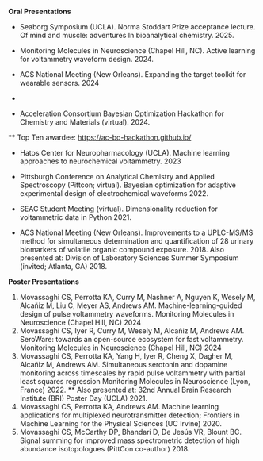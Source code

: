 **Oral Presentations**
*	Seaborg Symposium (UCLA). Norma Stoddart Prize acceptance lecture. Of mind and muscle: adventures In bioanalytical chemistry. 2025.
  
*	Monitoring Molecules in Neuroscience (Chapel Hill, NC). Active learning for voltammetry waveform design. 2024.
  
*	ACS National Meeting (New Orleans). Expanding the target toolkit for wearable sensors. 2024
*	
*	Acceleration Consortium Bayesian Optimization Hackathon for Chemistry and Materials (virtual). 2024.
  
**	Top Ten awardee: https://ac-bo-hackathon.github.io/ 

*	Hatos Center for Neuropharmacology (UCLA). Machine learning approaches to neurochemical voltammetry. 2023
  
*	Pittsburgh Conference on Analytical Chemistry and Applied Spectroscopy (Pittcon; virtual). Bayesian optimization for adaptive experimental design of electrochemical waveforms 2022.
  
*	SEAC Student Meeting (virtual). Dimensionality reduction for voltammetric data in Python 2021.
  
*	ACS National Meeting (New Orleans). Improvements to a UPLC-MS/MS method for simultaneous determination and quantification of 28 urinary biomarkers of volatile organic compound exposure. 2018. Also presented at: Division of Laboratory Sciences Summer Symposium (invited; Atlanta, GA) 2018.
  

**Poster Presentations**
1. Movassaghi CS, Perrotta KA, Curry M, Nashner A, Nguyen K, Wesely M, Alcañiz M, Liu C, Meyer AS, Andrews AM. Machine-learning-guided design of pulse voltammetry waveforms. Monitoring Molecules in Neuroscience (Chapel Hill, NC) 2024
2. Movassaghi CS, Iyer R, Curry M, Wesely M, Alcañiz M, Andrews AM. SeroWare: towards an open-source ecosystem for fast voltammetry. Monitoring Molecules in Neuroscience (Chapel Hill, NC) 2024
3. Movassaghi CS, Perrotta KA, Yang H, Iyer R, Cheng X, Dagher M, Alcañiz M, Andrews AM. Simultaneous serotonin and dopamine monitoring across timescales by rapid pulse voltammetry with partial least squares regression Monitoring Molecules in Neuroscience (Lyon, France) 2022. 
**	Also presented at: 32nd Annual Brain Research Institute (BRI) Poster Day (UCLA) 2021. 
4. Movassaghi CS, Perrotta KA, Andrews AM. Machine learning applications for multiplexed neurotransmitter detection; Frontiers in Machine Learning for the Physical Sciences (UC Irvine) 2020.
5. Movassaghi CS, McCarthy DP, Bhandari D, De Jesús VR, Blount BC. Signal summing for improved mass spectrometric detection of high abundance isotopologues (PittCon co-author) 2018.
